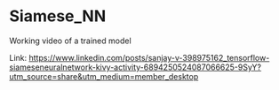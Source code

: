 # Siamese_NN

Working video of a trained model

Link: https://www.linkedin.com/posts/sanjay-v-398975162_tensorflow-siameseneuralnetwork-kivy-activity-6894250524087066625-9SyY?utm_source=share&utm_medium=member_desktop
